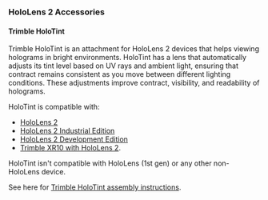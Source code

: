 ### HoloLens 2 Accessories

#### Trimble HoloTint

Trimble HoloTint is an attachment for HoloLens 2 devices that helps viewing holograms in bright environments. HoloTint has a lens that automatically adjusts its tint level based on UV rays and ambient light, ensuring that contract remains consistent as you move between different lighting conditions. These adjustments improve contract, visibility, and readability of holograms.

HoloTint is compatible with:

- [HoloLens 2](../hololens2-options-device-only.md)
- [HoloLens 2 Industrial Edition](../hololens2-options-industrial-edition.md)
- [HoloLens 2 Development Edition](../hololens2-options-dev-edition.md)
- [Trimble XR10 with HoloLens 2](../hololens2-options-trimble-xr10-edition.md).

HoloTint isn't compatible with HoloLens (1st gen) or any other non-HoloLens device.

See here for [Trimble HoloTint assembly instructions](https://fieldtech.trimble.com/resources/product-guides-brochures-data-sheets/trimble-holotint-faq).

